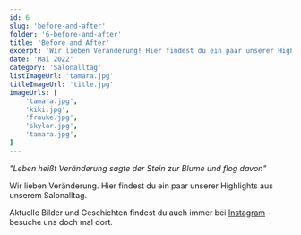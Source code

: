 ```yaml
---
id: 6
slug: 'before-and-after'
folder: '6-before-and-after'
title: 'Before and After'
excerpt: 'Wir lieben Veränderung! Hier findest du ein paar unserer Highlights!'
date: 'Mai 2022'
category: 'Salonalltag'
listImageUrl: 'tamara.jpg'
titleImageUrl: 'title.jpg'
imageUrls: [
    'tamara.jpg',
    'kiki.jpg',
    'frauke.jpg',
    'skylar.jpg',
    'tamara.jpg',
]
---
```


<i>"Leben heißt Veränderung sagte der Stein zur Blume und flog davon"</i>

Wir lieben Veränderung. Hier findest du ein paar unserer Highlights aus unserem Salonalltag. 

Aktuelle Bilder und Geschichten findest du auch immer bei <a href="https://www.instagram.com/shearer.studio/" target="_blank">Instagram</a> - besuche uns doch mal dort. 

